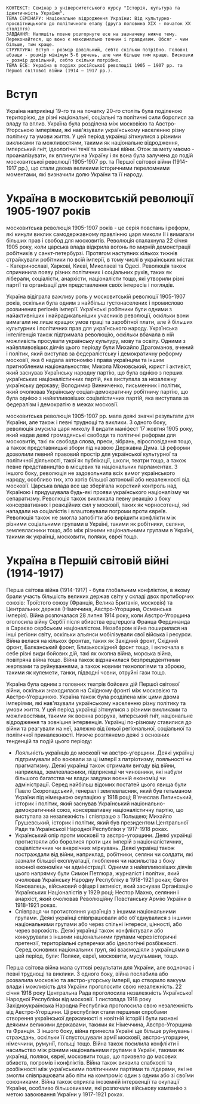 ```
КОНТЕКСТ: Семінар з університетського курсу "Історія, культура та ідентичність України".
ТЕМА СЕМІНАРУ: Національне відродження України: Від культурно-просвітницького до політичного етапу (друга половина ХІХ - початок ХХ століття)
ЗАВДАННЯ: Напишіть повне розгорнуте есе на зазначену нижче тему. Переконайтеся, що воно є максимально точним і правдивим. Обсяг - чим більше, тим краще.
СТРУКТУРА: Вступ - розмір довільний, себто скільки потрібно. Головні абзаци - розмір мінімум 5-6 речень, але чим більше тим краще. Висновки - розмір довільний, себто скільки потрібно.
ТЕМА ЕСЕ: Україна в подіях російської революції 1905 – 1907 рр. та Першої світової війни (1914 – 1917 рр.).
```

# Вступ

Україна наприкінці 19-го та на початку 20-го століть була поділеною територією, де різні національні, соціальні та політичні сили боролися за владу та вплив. Україна була розділена між московією та Австро-Угорською імперіями, які нав'язували українському населенню різну політику та умови життя. У цей період українці зіткнулися з різними викликами та можливостями, такими як національне відродження, імперський гніт, ідеологічні течії та зовнішні війни. Отож за мету маємо - проаналізувати, як вплинули на Україну і як вона була залучена до подій московитської революції 1905-1907 рр. та Першої світової війни (1914-1917 рр.), що стали двома великими історичними переломними моментами, які визначили долю України та її народу.

# Україна в московитській революції 1905-1907 років

московитська революція 1905-1907 років - це серія повстань і реформ, які кинули виклик самодержавному правлінню царя миколи II і вимагали більших прав і свобод для московитів. Революція спалахнула 22 січня 1905 року, коли царська влада відкрила вогонь по мирній демонстрації робітників у санкт-петербурзі. Протягом наступних кількох тижнів страйкували робітники по всій імперії, в тому числі в українських містах - Катеринославі, Харкові, Києві, Миколаєві та Одесі. Революція також спричинила появу різних політичних і соціальних рухів, таких як ліберали, соціалісти, анархісти, націоналісти тощо, які утворили різні партії та організації для представлення своїх інтересів і поглядів.

Україна відіграла важливу роль у московитській революції 1905-1907 років, оскільки була одним з найбільш густонаселених і промислово розвинених регіонів імперії. Українські робітники були одними з найактивніших і найрадикальніших учасників революції, оскільки вони вимагали не лише кращих умов праці та заробітної плати, але й більших культурних і політичних прав для українського народу. Українська інтелігенція також підтримала революцію, оскільки вбачала в ній можливість просувати українську культуру, мову та освіту. Одними з найвпливовіших діячів цього періоду були Михайло Драгоманов, вчений і політик, який виступав за федералістську і демократичну реформу московії, яка б надала автономію і права українцям та іншим пригнобленим національностям; Микола Міхновський, юрист і активіст, який заснував Українську народну партію, що була однією з перших українських націоналістичних партій, яка виступала за незалежну українську державу; Володимир Винниченко, письменник і політик, який очолював Українську соціал-демократичну робітничу партію, що була однією з найвпливовіших соціалістичних партій, яка виступала за федералізм і демократію в межах московії.

московитська революція 1905-1907 рр. мала деякі значні результати для України, але також і певні труднощі та виклики. З одного боку, революція змусила царя миколу II видати маніфест 17 жовтня 1905 року, який надав деякі громадянські свободи та політичні реформи для московитів, такі як свобода слова, преси, зібрань, віросповідання тощо, а також представницькі збори під назвою Державна Дума. Ці реформи дозволили певний правовий простір для української культурної та політичної діяльності, такої як публікації, школи, театри тощо, а також певне представництво в місцевих та національних парламентах. З іншого боку, революція не задовольнила всіх вимог українського народу, особливо тих, хто хотів більшої автономії або незалежності від московії. Царська влада все ще зберігала жорсткий контроль над Україною і придушувала будь-які прояви українського націоналізму чи сепаратизму. Революція також викликала певну реакцію з боку консервативних і реакційних сил у московії, таких як чорносотенці, які нападали на соціалістів і влаштовували погроми проти євреїв. Революція також не змогла запобігти або вирішити конфлікти між різними соціальними групами в Україні, такими як робітники, селяни, землевласники тощо, або між різними національними групами в Україні, такими як українці, московити, поляки, євреї тощо.

# Україна в Першій світовій війні (1914-1917)

Перша світова війна (1914-1917) - була глобальним конфліктом, в якому брали участь більшість великих держав світу у складі двох протиборчих союзів: Троїстого союзу (Франція, Велика Британія, московія) та Центральних держав (Німеччина, Австро-Угорщина, Османська імперія). Війна розпочалася 28 липня 1914 року, коли Австро-Угорщина оголосила війну Сербії після вбивства ерцгерцога Франца Фердинанда в Сараєво сербським націоналістом. Незабаром війна поширилася на інші регіони світу, оскільки альянси мобілізували свої війська і ресурси. Війна велася на кількох фронтах, таких як Західний фронт, Східний фронт, Балканський фронт, Близькосхідний фронт тощо, і включала в себе різні види бойових дій, такі як окопна війна, морська війна, повітряна війна тощо. Війна також відзначилася безпрецедентними жертвами та руйнуваннями, а також новими технологіями та зброєю, такими як кулемети, танки, підводні човни, отруйні гази тощо.

Україна була одним з головних театрів бойових дій Першої світової війни, оскільки знаходилася на Східному фронті між московією та Австро-Угорщиною. Україна також була розділена між цими двома імперіями, які нав'язували українському населенню різну політику та умови життя. У цей період українці зіткнулися з різними викликами та можливостями, такими як воєнна розруха, імперський гніт, національне відродження та зовнішня інтервенція. Українці по-різному ставилися до війни та реагували на неї, залежно від їхньої регіональної, соціальної та політичної приналежності. Нижче розглянемо деякі з основних тенденцій та подій цього періоду:

- Лояльність українців до московії чи австро-угорщини. Деякі українці підтримували або воювали за ці імперії з патріотизму, лояльності чи прагматизму. Деякі українці також отримали вигоду від війни, наприклад, землевласники, підприємці чи чиновники, які набули більшого багатства чи влади завдяки воєнній економіці чи адміністрації. Серед найбільш відомих постатей цього явища були Павло Скоропадський, генерал і землевласник, який був гетьманом України під німецькою окупацією у 1918 році; В'ячеслав Липинський, історик і політик, який заснував Український національно-демократичний союз, консервативну націоналістичну партію, що виступала за незалежність і співпрацю з Польщею; Михайло Грушевський, історик і політик, який був президентом Центральної Ради та Української Народної Республіки у 1917-1918 роках.
- Український опір проти московії та австро-угорщини. Деякі українці протистояли або боролися проти цих імперій з націоналістичних, соціалістичних чи анархічних міркувань. Деякі українці також постраждали від війни, наприклад, робітники, селяни чи солдати, які зазнали більшої експлуатації, гноблення чи насильства з боку воєнної економіки чи адміністрації. Одними з найвпливовіших діячів цього напрямку були Симон Петлюра, журналіст і політик, який очолював Українську Народну Республіку в 1918-1921 роках; Євген Коновалець, військовий офіцер і активіст, який заснував Організацію Українських Націоналістів у 1929 році; Нестор Махно, селянин і анархіст, який очолював Революційну Повстанську Армію України в 1918-1921 роках.
- Співпраця чи протистояння українців з іншими національними групами. Деякі українці співпрацювали або об'єднувалися з іншими національними групами або через спільні інтереси, цінності, або через ворожість. Деякі українці також конфліктували або конкурували з іншими національними групами через історичні претензії, територіальні суперечки або ідеологічні розбіжності. Серед основних національних груп, які взаємодіяли з українцями в цей період, були: Поляки, євреї, московити, мусульмани, тощо.

Перша світова війна мала суттєві результати для України, але водночас і певні труднощі та виклики. З одного боку, війна послабила або розвалила московію та австро-угорську імперії, що створило вакуум влади і можливість для України проголосити свою незалежність. 22 січня 1918 року Центральна Рада проголосила незалежність Української Народної Республіки від московії. 1 листопада 1918 року Західноукраїнська Народна Республіка проголосила свою незалежність від Австро-Угорщини. Ці республіки стали першими спробами створення української державності в новітній історії і були визнані деякими великими державами, такими як Німеччина, Австро-Угорщина та Франція. З іншого боку, війна принесла Україні ще більше руйнувань і страждань, оскільки її спустошували армії московії, австро-угорщини, німеччини, румунії, польщі тощо. Війна також посилила конфлікти і насильство між різними національними групами в Україні, такими як українці, поляки, євреї, московити тощо, що призвело до масових вбивств, погромів і конфліктів. Війна також виявила слабкості та розбіжності між українськими політичними партіями та лідерами, які не змогли співпрацювати або піти на компроміс один з одним або зі своїми союзниками. Війна також сприяла іноземній інтервенції та окупації України, особливо більшовиками, які розпочали військову кампанію з метою завоювання України у 1917-1921 роках.
